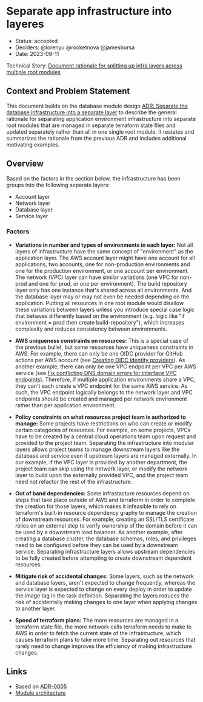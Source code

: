 # Separate app infrastructure into layeres

* Status: accepted
* Deciders: @lorenyu @rocketnova @jamesbursa
* Date: 2023-09-11

Technical Story: [Document rationale for splitting up infra layers across multiple root modules](https://github.com/navapbc/template-infra/issues/431)

## Context and Problem Statement

This document builds on the database module design [ADR: Separate the database infrastructure into a separate layer](./0005-separate-database-infrastructure-into-separate-layer.md) to describe the general rationale for separating application environment infrastructure into separate root modules that are managed in separate terraform state files and updated separately rather than all in one single root module. It restates and summarizes the rationale from the previous ADR and includes additional motivating examples.

## Overview

Based on the factors in the section below, the infrastructure has been groups into the following separate layers:

* Account layer
* Network layer
* Database layer
* Service layer

### Factors

* **Variations in number and types of environments in each layer:** Not all layers of infrastructure have the same concept of "environment" as the application layer. The AWS account layer might have one account for all applications, two accounts, one for non-production environments and one for the production environment, or one account per environment. The network (VPC) layer can have similar variations (one VPC for non-prod and one for prod, or one per environment). The build repository layer only has one instance that's shared across all environments. And the database layer may or may not even be needed depending on the application. Putting all resources in one root module would disallow these variations between layers unless you introduce special case logic that behaves differently based on the environment (e.g. logic like "if environment = prod then create build-repository"), which increases complexity and reduces consistency between environments.

* **AWS uniqueness constraints on resources:** This is a special case of the previous bullet, but some resources have uniqueness constraints in AWS. For example, there can only be one OIDC provider for GitHub actions per AWS account (see [Creating OIDC identity providers](https://docs.aws.amazon.com/IAM/latest/UserGuide/id_roles_providers_create_oidc.html)). As another example, there can only be one VPC endpoint per VPC per AWS service (see [Fix conflicting DNS domain errors for interface VPC endpoints](https://repost.aws/knowledge-center/vpc-interface-endpoint-domain-conflict)). Therefore, if multiple application environments share a VPC, they can't each create a VPC endpoint for the same AWS service. As such, the VPC endpoint logically belongs to the network layer and VPC endpoints should be created and managed per network environment rather than per application environment.

* **Policy constraints on what resources project team is authorized to manage:** Some projects have restrictions on who can create or modify certain categories of resources. For example, on some projects, VPCs have to be created by a central cloud operations team upon request and provided to the project team. Separating the infrastructure into modular layers allows project teams to manage downstream layers like the database and service even if upstream layers are managed externally. In our example, if the VPC layer is provided by another department, the project team can skip using the network layer, or modify the network layer to build upon the externally provided VPC, and the project team need not refactor the rest of the infrastructure.

* **Out of band dependencies:** Some infrastacture resources depend on steps that take place outside of AWS and terraform in order to complete the creation for those layers, which makes it infeasible to rely on terraform's built-in resource dependency graphy to manage the creation of downstream resources. For example, creating an SSL/TLS certificate relies on an external step to verify ownership of the domain before it can be used by a downstream load balancer. As another example, after creating a database cluster, the database schemas, roles, and privileges need to be configured before they can be used by a downstream service. Separating infrastructure layers allows upstream dependencies to be fully created before attempting to create downstream dependent resources.

* **Mitigate risk of accidental changes:** Some layers, such as the network and database layers, aren't expected to change frequently, whereas the service layer is expected to change on every deploy in order to update the image tag in the task definition. Separating the layers reduces the risk of accidentally making changes to one layer when applying changes to another layer.

* **Speed of terraform plans:** The more resources are managed in a terraform state file, the more network calls terraform needs to make to AWS in order to fetch the current state of the infrastructure, which causes terraform plans to take more time. Separating out resources that rarely need to change improves the efficiency of making infrastructure changes.

## Links

* Based on [ADR-0005](./0005-separate-database-infrastructure-into-separate-layer.md)
* [Module architecture](/docs/infra/module-architecture.md)
